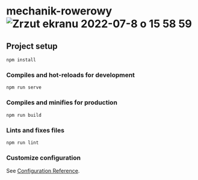 # mechanik-rowerowy![Zrzut ekranu 2022-07-8 o 15 58 59](https://user-images.githubusercontent.com/78202370/178006877-e836dea4-ae67-4180-9390-74a2ba644b31.png)


## Project setup
```
npm install
```

### Compiles and hot-reloads for development
```
npm run serve
```

### Compiles and minifies for production
```
npm run build
```

### Lints and fixes files
```
npm run lint
```

### Customize configuration
See [Configuration Reference](https://cli.vuejs.org/config/).
